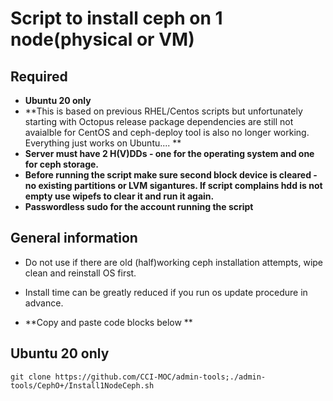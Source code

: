 # Script to install ceph on 1 node(physical or VM)
## Required
* **Ubuntu 20 only**
* **This is based on previous RHEL/Centos scripts but unfortunately starting with Octopus release package dependencies are still not avaialble for CentOS and ceph-deploy tool is also no longer working. Everything just works on Ubuntu.... **
* **Server must have 2 H(V)DDs - one for the operating system and one for ceph storage.**
* **Before running the script make sure second block device is cleared - no existing partitions or LVM sigantures. If script complains hdd is not empty use wipefs to clear it and run it again.**
* **Passwordless sudo for the account running the script**

## General information
* Do not use if there are old (half)working ceph installation attempts, wipe clean and reinstall OS first.
* Install time can be greatly reduced if you run os update procedure in advance.

* **Copy and paste code blocks below **


## Ubuntu 20 only
```git clone https://github.com/CCI-MOC/admin-tools;./admin-tools/CephO+/Install1NodeCeph.sh```
